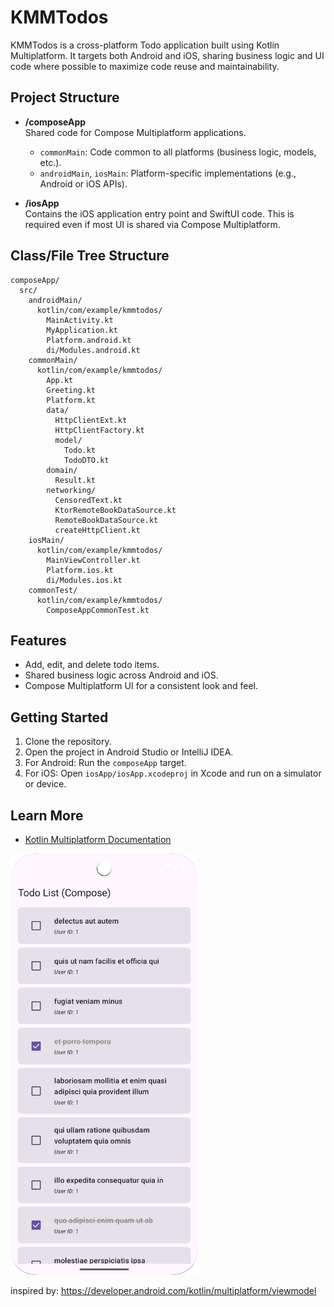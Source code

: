 # KMMTodos

KMMTodos is a cross-platform Todo application built using Kotlin Multiplatform. It targets both Android and iOS, sharing business logic and UI code where possible to maximize code reuse and maintainability.

## Project Structure

- **/composeApp**  
  Shared code for Compose Multiplatform applications.
  - `commonMain`: Code common to all platforms (business logic, models, etc.).
  - `androidMain`, `iosMain`: Platform-specific implementations (e.g., Android or iOS APIs).

- **/iosApp**  
  Contains the iOS application entry point and SwiftUI code. This is required even if most UI is shared via Compose Multiplatform.

## Class/File Tree Structure

```
composeApp/
  src/
    androidMain/
      kotlin/com/example/kmmtodos/
        MainActivity.kt
        MyApplication.kt
        Platform.android.kt
        di/Modules.android.kt
    commonMain/
      kotlin/com/example/kmmtodos/
        App.kt
        Greeting.kt
        Platform.kt
        data/
          HttpClientExt.kt
          HttpClientFactory.kt
          model/
            Todo.kt
            TodoDTO.kt
        domain/
          Result.kt
        networking/
          CensoredText.kt
          KtorRemoteBookDataSource.kt
          RemoteBookDataSource.kt
          createHttpClient.kt
    iosMain/
      kotlin/com/example/kmmtodos/
        MainViewController.kt
        Platform.ios.kt
        di/Modules.ios.kt
    commonTest/
      kotlin/com/example/kmmtodos/
        ComposeAppCommonTest.kt
```

## Features

- Add, edit, and delete todo items.
- Shared business logic across Android and iOS.
- Compose Multiplatform UI for a consistent look and feel.

## Getting Started

1. Clone the repository.
2. Open the project in Android Studio or IntelliJ IDEA.
3. For Android: Run the `composeApp` target.
4. For iOS: Open `iosApp/iosApp.xcodeproj` in Xcode and run on a simulator or device.

## Learn More

- [Kotlin Multiplatform Documentation](https://www.jetbrains.com/help/kotlin-multiplatform-dev/get-started.html)

<img src="https://github.com/livingstonantony98/kmm_todo/blob/main/img.png"  width="300">


inspired by: https://developer.android.com/kotlin/multiplatform/viewmodel
